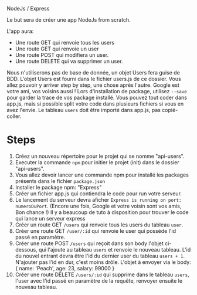 NodeJs / Express

Le but sera de créer une app NodeJs from scratch.

L'app aura:

-   Une route GET qui renvoie tous les users
-   Une route GET qui renvoie un user
-   Une route POST qui modifiera un user.
-   Une route DELETE qui va supprimer un user.

Nous n'utiliserons pas de base de donnée, un objet Users fera guise de BDD.
L'objet Users est fourni dans le fichier users.js de ce dossier.
Vous allez pouvoir y arriver step by step, une chose après l'autre.
Google est votre ami, vos voisins aussi !
Lors d'installation de package, utilisez `--save` pour garder la trace de vos package installé.
Vous pouvez tout coder dans app.js, mais si possible split votre code dans plusieurs fichiers si vous en avez l'envie.
Le tableau `users` doit être importé dans app.js, pas copié-coller.

# Steps

1. Créez un nouveau répertoire pour le projet qui se nomme "api-users".
2. Executer la commande `npm` pour initier le projet (init) dans le dossier "api-users".
3. Vous allez devoir lancer une commande npm pour installé les packages présents dans le fichier `package.json`
4. Installer le package npm: "Express"
5. Créer un fichier app.js qui contiendra le code pour run votre serveur.
6. Le lancement du serveur devra aficher `Express is running on port: numeroDuPort`. (Encore une fois, Google et votre voisin sont vos amis, Bon chance !)
   Il y a beaucoup de tuto à disposition pour trouver le code qui lance un serveur express
7. Créer un route GET `/users` qui renvoie tous les users du tableau `user`.
8. Créer une route GET `/user/:id` qui renvoie le user qui posséde l'id passé en paramètre.
9. Créer une route POST `/users` qui reçoit dans son body l'objet ci-dessous, qui l'ajoute au tableau `users` et renvoie le nouveau tableau. L'id du nouvel entrant devra être l'id du dernier user du tableau `users + 1`.
   N'ajouter pas l'id en dur, c'est moins drôle.
   L'objet à envoyer via le body: { name: 'Peach', age: 23, salary: 99000 }
10. Créer une route DELETE `/users/:id` qui supprime dans le tableau `users`, l'user avec l'id passé en paramètre de la requête, renvoyer ensuite le nouveau tableau.
